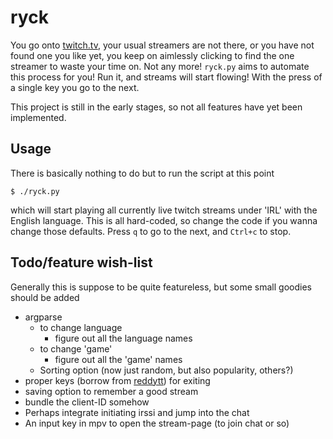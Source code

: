 # ryck

You go onto [twitch.tv](https://twitch.tv/), your usual streamers are not there, or you have not found one you like yet, you keep on aimlessly clicking to find the one streamer to waste your time on. Not any more! `ryck.py` aims to automate this process for you! Run it, and streams will start flowing! With the press of a single key you go to the next.

This project is still in the early stages, so not all features have yet been implemented.

## Usage

There is basically nothing to do but to run the script at this point

```
$ ./ryck.py
```

which will start playing all currently live twitch streams under 'IRL' with the English language. This is all hard-coded, so change the code if you wanna change those defaults. Press `q` to go to the next, and `Ctrl+c` to stop.

## Todo/feature wish-list

Generally this is suppose to be quite featureless, but some small goodies should be added

* argparse
  - to change language
    - figure out all the language names
  - to change 'game'
    - figure out all the 'game' names
  - Sorting option (now just random, but also popularity, others?)
* proper keys (borrow from [reddytt](https://github.com/johanbluecreek/reddytt)) for exiting
* saving option to remember a good stream
* bundle the client-ID somehow
* Perhaps integrate initiating irssi and jump into the chat
* An input key in mpv to open the stream-page (to join chat or so)
